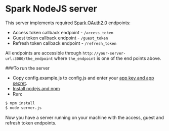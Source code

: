 Spark NodeJS server
===================
This server implements required [Spark OAuth2.0](https://spark.autodesk.com/developers/reference/authentication) endpoints:

* Access token callback endpoint - `/access_token`
* Guest token callback endpoint - `/guest_token`
* Refresh token callback endpoint - `/refresh_token`


All endpoints are accessible through `http://your-server-url:3000/the_endpoint` where `the_endpoint` is one of the end points above.

###To run the server
* Copy config.example.js to config.js and enter your [app key and app secret](https://spark.autodesk.com/developers/myApps). 
* [Install nodejs and npm](https://docs.npmjs.com/getting-started/installing-node)
* Run:
```sh
$ npm install
$ node server.js
```

Now you have a server running on your machine with the access, guest and refresh token endpoints.
